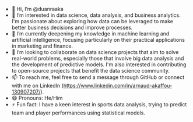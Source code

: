 - 👋 Hi, I’m @duanraaka
- 👀 I’m interested in data science, data analysis, and business analytics. I'm passionate about exploring how data can be leveraged to make better business decisions and improve processes.
- 🌱 I’m currently deepening my knowledge in machine learning and artificial intelligence, focusing particularly on their practical applications in marketing and finance.
- 💞️ I’m looking to collaborate on data science projects that aim to solve real-world problems, especially those that involve big data analysis and the development of predictive models. I'm also interested in contributing to open-source projects that benefit the data science community.
- 📫 To reach me, feel free to send a message through GitHub or connect with me on LinkedIn (https://www.linkedin.com/in/arnaud-akaffou-130907207/).
- 😄 Pronouns: He/Him
- ⚡ Fun fact: I have a keen interest in sports data analysis, trying to predict team and player performances using statistical models.
